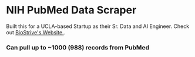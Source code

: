 # NIH PubMed Data Scraper

Built this for a UCLA-based Startup as their Sr. Data and AI Engineer. Check out [BioStrive's Website.](https://biostrive.org).

### Can pull up to ~1000 (988) records from PubMed

